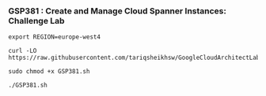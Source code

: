 ### GSP381 : Create and Manage Cloud Spanner Instances: Challenge Lab 

```
export REGION=europe-west4
```

```
curl -LO https://raw.githubusercontent.com/tariqsheikhsw/GoogleCloudArchitectLabs/main/Solutions/GSP381.sh

sudo chmod +x GSP381.sh

./GSP381.sh
```
